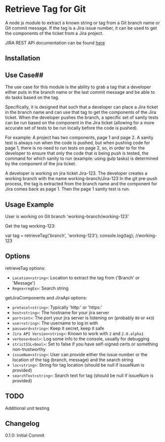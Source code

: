 # Retrieve Tag for Git #

A node js module to extract a known string or tag from a Git branch name or Git commit message. If the tag is a Jira
issue number, it can be used to get the components of the ticket from a Jira project.

JIRA REST API documentation can be found [here](http://docs.atlassian.com/jira/REST/latest/)

## Installation ##

## Use Case##
The use case for this module is the ability to grab a tag that a developer either puts in the branch name or the last
commit message and be able to do tasks based on the tag.

Specifically, it is designed that such that a developer can place a Jira ticket in the branch name and can use that tag
to get the components of the Jira ticket. When the developer pushes the branch, a specific set of sanity tests can be run
based on the component in the Jira ticket (allowing for a more accurate set of tests to be run locally before the code is
pushed).

For example:
A project has two components, page 1 and page 2. A sanity test is always run when the code is pushed, but when pushing
code for page 1, there is no need to run tests on page 2, so, in order to for the developer to ensure that only the code
that is being push is tested, the command for which sanity to run (example: using gulp tasks) is determined by the component
of the jira ticket.

A developer is working on jira ticket Jira-123. The developer creates a working branch with the name working-branch/Jira-123
In the git pre-push process, the tag is extracted from the branch name and the component for Jira comes back as page 1.
Then the page 1 sanity test is run.

## Usage Example ##
User is working on Git branch 'working-branch/working-123'

Get the tag working-123:

var tag = retrieveTag('branch', 'working-123');
console.log(tag); //working-123

## Options ##

retrieveTag options:
* `Location<string>`: Location to extract the tag from ('Branch' or 'Message')
* `Regex<regEx>`: Search string

getJiraComponents and JiraApi options:
*  `protocol<string>`: Typically 'http:' or 'https:'
*  `host<string>`: The hostname for your jira server
*  `port<int>`: The port your jira server is listening on (probably `80` or `443`)
*  `user<string>`: The username to log in with
*  `password<string>`: Keep it secret, keep it safe
*  `Jira API Version<string>`: Known to work with `2` and `2.0.alpha1`
*  `verbose<bool>`: Log some info to the console, usually for debugging
*  `strictSSL<bool>`: Set to false if you have self-signed certs or something non-trustworthy
*  `issueNum<string>`: User can provide either the issue number or the location of the tag (branch, message) and the search string
*  `loc<string>`: String for tag location (should be null if issueNum is provided)
*  `searchText<string>`: Search text for tag (should be null if issueNum is provided)

## TODO ##
Additional unit testing

## Changelog ##
0.1.0: Initial Commit